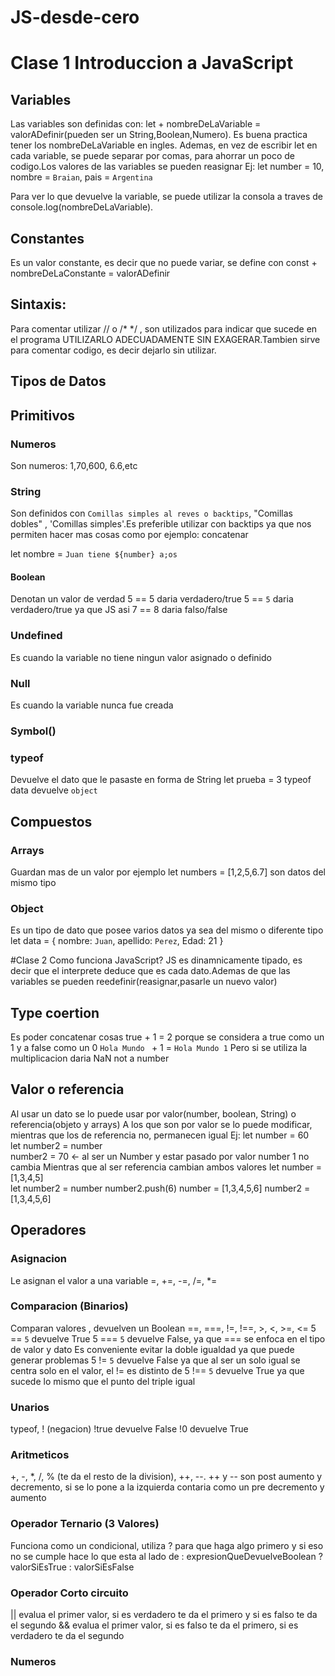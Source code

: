# JS-desde-cero
# Clase 1 Introduccion a JavaScript
## Variables

Las variables son definidas con: let + nombreDeLaVariable = valorADefinir(pueden ser un String,Boolean,Numero).
Es buena practica tener los nombreDeLaVariable en ingles.
Ademas, en vez de escribir let en cada variable, se puede separar por comas, para ahorrar un poco de codigo.Los valores de las variables se pueden reasignar
Ej: 
let number = 10,
    nombre = `Braian`,
    pais   = `Argentina`

Para ver lo que devuelve la variable, se puede utilizar la consola a traves de console.log(nombreDeLaVariable).

## Constantes
Es un valor constante, es decir que no puede variar, se define con const + nombreDeLaConstante = valorADefinir 

## Sintaxis: 
Para comentar utilizar // o /* */ , son utilizados para indicar que sucede en el programa UTILIZARLO ADECUADAMENTE SIN EXAGERAR.Tambien sirve para comentar codigo, es decir dejarlo sin utilizar.

## Tipos de Datos 
## Primitivos
### Numeros
Son numeros: 1,70,600, 6.6,etc
### String
Son definidos con `Comillas simples al reves o backtips`, "Comillas dobles" , 'Comillas simples'.Es preferible utilizar con backtips ya que nos permiten hacer mas cosas 
como por ejemplo: concatenar 

let nombre = `Juan tiene ${number} a;os` 

#### Boolean 
Denotan un valor de verdad 
5 == 5 daria verdadero/true
5 == `5` daria verdadero/true ya que JS asi
7 == 8 daria falso/false 

### Undefined 
Es cuando la variable no tiene ningun valor asignado o definido

### Null
Es cuando la variable nunca fue creada 

### Symbol()

### typeof 
Devuelve el dato que le pasaste en forma de String
let prueba = 3
typeof data devuelve `object`

## Compuestos 
### Arrays 
Guardan mas de un valor por ejemplo let numbers = [1,2,5,6.7] son datos del mismo tipo

### Object 
Es un tipo de dato que posee varios datos ya sea del mismo o diferente tipo
let data = {
    nombre: `Juan`,
    apellido: `Perez`,
    Edad: 21
}


#Clase 2  Como funciona JavaScript?
JS  es dinamnicamente tipado, es decir que el interprete deduce que es cada dato.Ademas de que las variables se pueden reedefinir(reasignar,pasarle un nuevo valor)

## Type coertion 
Es poder concatenar cosas 
true + 1 = 2  porque se considera a true como un 1 y a false como un 0
`Hola Mundo ` + 1 = `Hola Mundo 1`
Pero si se utiliza la multiplicacion daria NaN not a number

## Valor o referencia
Al usar un dato se lo puede usar por valor(number, boolean, String) o referencia(objeto y arrays)
A los que son por valor se lo puede modificar, mientras que los de referencia no, permanecen igual
Ej:
let number  = 60    
let number2 = number  
number2 = 70  <- al ser un Number y estar pasado por valor number 1 no cambia
Mientras que al  ser referencia cambian ambos valores
let number  = [1,3,4,5]    
let number2 = number
number2.push(6)
number  = [1,3,4,5,6]
number2 = [1,3,4,5,6]

## Operadores 
### Asignacion 
Le asignan el valor a una variable
=, +=, -=, /=, *=

### Comparacion (Binarios)
Comparan valores , devuelven un Boolean
==, ===, !=, !==, >, <, >=, <= 
5 == `5` devuelve True
5 === `5` devuelve False, ya que === se enfoca en el tipo de valor y dato 
Es conveniente evitar la doble igualdad ya que puede generar problemas
5 != `5` devuelve False ya que al ser un solo igual se centra solo en el valor, el != es distinto de 
5 !== `5` devuelve True ya que sucede lo mismo que el punto del triple igual

### Unarios 
typeof, ! (negacion)
!true devuelve False 
!0 devuelve True

### Aritmeticos 
+, -, *, /, % (te da el resto de la division), ++, --.
++ y -- son post aumento y decremento, si se lo pone a la izquierda contaria como un pre decremento y aumento

### Operador Ternario (3 Valores)
Funciona como un condicional, utiliza ? para que haga algo primero y si eso no se cumple hace lo que esta al lado de :
expresionQueDevuelveBoolean
? valorSiEsTrue
: valorSiEsFalse

### Operador Corto circuito
|| evalua el primer valor, si es verdadero te da el primero y si es falso te da el segundo
&& evalua el primer valor, si es falso te da el primero, si es verdadero te da el segundo

### Numeros
